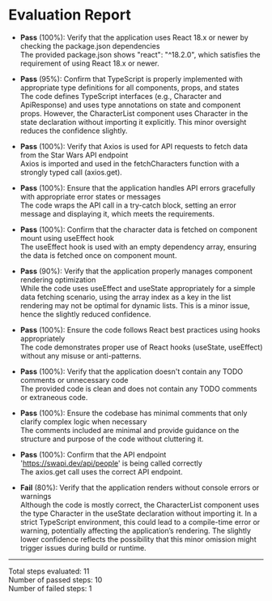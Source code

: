 # Evaluation Report

- **Pass** (100%): Verify that the application uses React 18.x or newer by checking the package.json dependencies  
  The provided package.json shows "react": "^18.2.0", which satisfies the requirement of using React 18.x or newer.

- **Pass** (95%): Confirm that TypeScript is properly implemented with appropriate type definitions for all components, props, and states  
  The code defines TypeScript interfaces (e.g., Character and ApiResponse) and uses type annotations on state and component props. However, the CharacterList component uses Character in the state declaration without importing it explicitly. This minor oversight reduces the confidence slightly.

- **Pass** (100%): Verify that Axios is used for API requests to fetch data from the Star Wars API endpoint  
  Axios is imported and used in the fetchCharacters function with a strongly typed call (axios.get<ApiResponse>).

- **Pass** (100%): Ensure that the application handles API errors gracefully with appropriate error states or messages  
  The code wraps the API call in a try-catch block, setting an error message and displaying it, which meets the requirements.

- **Pass** (100%): Confirm that the character data is fetched on component mount using useEffect hook  
  The useEffect hook is used with an empty dependency array, ensuring the data is fetched once on component mount.

- **Pass** (90%): Verify that the application properly manages component rendering optimization  
  While the code uses useEffect and useState appropriately for a simple data fetching scenario, using the array index as a key in the list rendering may not be optimal for dynamic lists. This is a minor issue, hence the slightly reduced confidence.

- **Pass** (100%): Ensure the code follows React best practices using hooks appropriately  
  The code demonstrates proper use of React hooks (useState, useEffect) without any misuse or anti-patterns.

- **Pass** (100%): Verify that the application doesn't contain any TODO comments or unnecessary code  
  The provided code is clean and does not contain any TODO comments or extraneous code.

- **Pass** (100%): Ensure the codebase has minimal comments that only clarify complex logic when necessary  
  The comments included are minimal and provide guidance on the structure and purpose of the code without cluttering it.

- **Pass** (100%): Confirm that the API endpoint 'https://swapi.dev/api/people' is being called correctly  
  The axios.get call uses the correct API endpoint.

- **Fail** (80%): Verify that the application renders without console errors or warnings  
  Although the code is mostly correct, the CharacterList component uses the type Character in the useState declaration without importing it. In a strict TypeScript environment, this could lead to a compile-time error or warning, potentially affecting the application’s rendering. The slightly lower confidence reflects the possibility that this minor omission might trigger issues during build or runtime.

---

Total steps evaluated: 11  
Number of passed steps: 10  
Number of failed steps: 1
